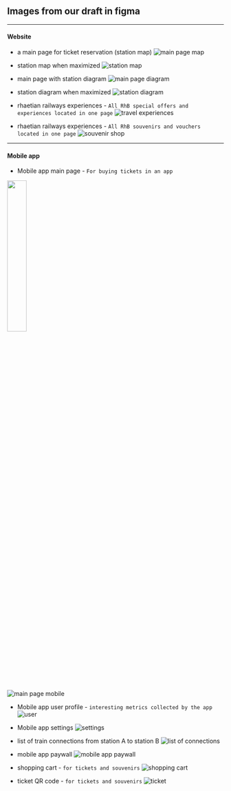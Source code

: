 ## Images from our draft in figma
---

#### Website

- a main page for ticket reservation (station map)
![main page map](https://github.com/Plajta/RhaetianRailwayRework/blob/main/docs/imgs/PlajtaWeb13.png "main page")

- station map when maximized
![station map](https://github.com/Plajta/RhaetianRailwayRework/blob/main/docs/imgs/PlajtaWeb13.png "station map")

- main page with station diagram
![main page diagram](https://github.com/Plajta/RhaetianRailwayRework/blob/main/docs/imgs/PlajtaWeb3.png "station diagram")

- station diagram when maximized
![station diagram](https://github.com/Plajta/RhaetianRailwayRework/blob/main/docs/imgs/PlajtaWeb3.png "station diagram")

- rhaetian railways experiences - `All RhB special offers and experiences located in one page`
![travel experiences](https://github.com/Plajta/RhaetianRailwayRework/blob/main/docs/imgs/PlajtaWeb1.png "travel experiences")

- rhaetian railways experiences - `All RhB souvenirs and vouchers located in one page`
![souvenir shop](https://github.com/Plajta/RhaetianRailwayRework/blob/main/docs/imgs/PlajtaWeb2.png "souvenir shop")

---

#### Mobile app

- Mobile app main page - `For buying tickets in an app`
<img src="https://github.com/Plajta/RhaetianRailwayRework/blob/main/docs/imgs/PlajtaAndroidAppScreenShot1.png" height="30%">

![main page mobile](https://github.com/Plajta/RhaetianRailwayRework/blob/main/docs/imgs/PlajtaAndroidAppScreenShot1.png "main page mobile")

- Mobile app user profile - `interesting metrics collected by the app`
![user](https://github.com/Plajta/RhaetianRailwayRework/blob/main/docs/imgs/PlajtaAndroidAppScreenShot2.png "user")

- Mobile app settings
![settings](https://github.com/Plajta/RhaetianRailwayRework/blob/main/docs/imgs/PlajtaAndroidAppScreenShot3.png "settings")

- list of train connections from station A to station B
![list of connections](https://github.com/Plajta/RhaetianRailwayRework/blob/main/docs/imgs/PlajtaAndroidAppScreenShot4.png "list of connections")

- mobile app paywall
![mobile app paywall](https://github.com/Plajta/RhaetianRailwayRework/blob/main/docs/imgs/PlajtaAndroidAppScreenShot5.png "mobile app paywall")

- shopping cart - `for tickets and souvenirs`
![shopping cart](https://github.com/Plajta/RhaetianRailwayRework/blob/main/docs/imgs/PlajtaAndroidAppScreenShot6.png "shopping cart")

- ticket QR code - `for tickets and souvenirs`
![ticket](https://github.com/Plajta/RhaetianRailwayRework/blob/main/docs/imgs/PlajtaAndroidAppScreenShot7.png "ticket")